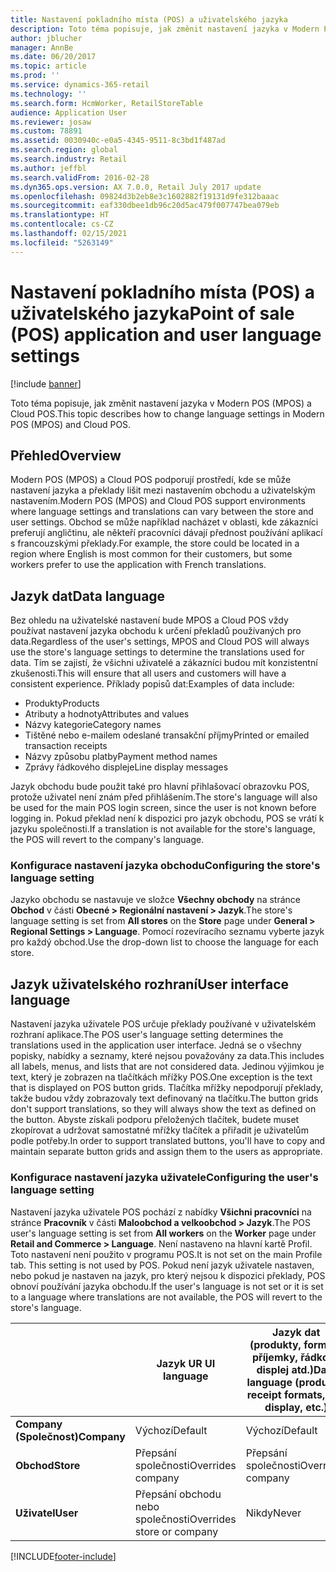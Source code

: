 ```yaml
---
title: Nastavení pokladního místa (POS) a uživatelského jazyka
description: Toto téma popisuje, jak změnit nastavení jazyka v Modern POS (MPOS) a Cloud POS.
author: jblucher
manager: AnnBe
ms.date: 06/20/2017
ms.topic: article
ms.prod: ''
ms.service: dynamics-365-retail
ms.technology: ''
ms.search.form: HcmWorker, RetailStoreTable
audience: Application User
ms.reviewer: josaw
ms.custom: 78891
ms.assetid: 0030940c-e0a5-4345-9511-8c3bd1f487ad
ms.search.region: global
ms.search.industry: Retail
ms.author: jeffbl
ms.search.validFrom: 2016-02-28
ms.dyn365.ops.version: AX 7.0.0, Retail July 2017 update
ms.openlocfilehash: 09824d3b2eb8e3c1602882f19131d9fe312baaac
ms.sourcegitcommit: eaf330dbee1db96c20d5ac479f007747bea079eb
ms.translationtype: HT
ms.contentlocale: cs-CZ
ms.lasthandoff: 02/15/2021
ms.locfileid: "5263149"
---
```

# <a name="point-of-sale-pos-application-and-user-language-settings"></a><span data-ttu-id="62943-103">Nastavení pokladního místa (POS) a uživatelského jazyka</span><span class="sxs-lookup"><span data-stu-id="62943-103">Point of sale (POS) application and user language settings</span></span>

[!include [banner](includes/banner.md)]

<span data-ttu-id="62943-104">Toto téma popisuje, jak změnit nastavení jazyka v Modern POS (MPOS) a Cloud POS.</span><span class="sxs-lookup"><span data-stu-id="62943-104">This topic describes how to change language settings in Modern POS (MPOS) and Cloud POS.</span></span>

## <a name="overview"></a><span data-ttu-id="62943-105">Přehled</span><span class="sxs-lookup"><span data-stu-id="62943-105">Overview</span></span>
<span data-ttu-id="62943-106">Modern POS (MPOS) a Cloud POS podporují prostředí, kde se může nastavení jazyka a překlady lišit mezi nastavením obchodu a uživatelským nastavením.</span><span class="sxs-lookup"><span data-stu-id="62943-106">Modern POS (MPOS) and Cloud POS support environments where language settings and translations can vary between the store and user settings.</span></span> <span data-ttu-id="62943-107">Obchod se může například nacházet v oblasti, kde zákazníci preferují angličtinu, ale někteří pracovníci dávají přednost používání aplikací s francouzskými překlady.</span><span class="sxs-lookup"><span data-stu-id="62943-107">For example, the store could be located in a region where English is most common for their customers, but some workers prefer to use the application with French translations.</span></span>

## <a name="data-language"></a><span data-ttu-id="62943-108">Jazyk dat</span><span class="sxs-lookup"><span data-stu-id="62943-108">Data language</span></span>

<span data-ttu-id="62943-109">Bez ohledu na uživatelské nastavení bude MPOS a Cloud POS vždy používat nastavení jazyka obchodu k určení překladů používaných pro data.</span><span class="sxs-lookup"><span data-stu-id="62943-109">Regardless of the user's settings, MPOS and Cloud POS will always use the store's language settings to determine the translations used for data.</span></span> <span data-ttu-id="62943-110">Tím se zajistí, že všichni uživatelé a zákazníci budou mít konzistentní zkušenosti.</span><span class="sxs-lookup"><span data-stu-id="62943-110">This will ensure that all users and customers will have a consistent experience.</span></span> <span data-ttu-id="62943-111">Příklady popisů dat:</span><span class="sxs-lookup"><span data-stu-id="62943-111">Examples of data include:</span></span>

- <span data-ttu-id="62943-112">Produkty</span><span class="sxs-lookup"><span data-stu-id="62943-112">Products</span></span>
- <span data-ttu-id="62943-113">Atributy a hodnoty</span><span class="sxs-lookup"><span data-stu-id="62943-113">Attributes and values</span></span>
- <span data-ttu-id="62943-114">Názvy kategorie</span><span class="sxs-lookup"><span data-stu-id="62943-114">Category names</span></span>
- <span data-ttu-id="62943-115">Tištěné nebo e-mailem odeslané transakční příjmy</span><span class="sxs-lookup"><span data-stu-id="62943-115">Printed or emailed transaction receipts</span></span>
- <span data-ttu-id="62943-116">Názvy způsobu platby</span><span class="sxs-lookup"><span data-stu-id="62943-116">Payment method names</span></span>
- <span data-ttu-id="62943-117">Zprávy řádkového displeje</span><span class="sxs-lookup"><span data-stu-id="62943-117">Line display messages</span></span>

<span data-ttu-id="62943-118">Jazyk obchodu bude použit také pro hlavní přihlašovací obrazovku POS, protože uživatel není znám před přihlášením.</span><span class="sxs-lookup"><span data-stu-id="62943-118">The store's language will also be used for the main POS login screen, since the user is not known before logging in.</span></span> <span data-ttu-id="62943-119">Pokud překlad není k dispozici pro jazyk obchodu, POS se vrátí k jazyku společnosti.</span><span class="sxs-lookup"><span data-stu-id="62943-119">If a translation is not available for the store's language, the POS will revert to the company's language.</span></span>

### <a name="configuring-the-stores-language-setting"></a><span data-ttu-id="62943-120">Konfigurace nastavení jazyka obchodu</span><span class="sxs-lookup"><span data-stu-id="62943-120">Configuring the store's language setting</span></span>

<span data-ttu-id="62943-121">Jazyko obchodu se nastavuje ve složce **Všechny obchody** na stránce **Obchod** v části **Obecné &gt; Regionální nastavení &gt; Jazyk**.</span><span class="sxs-lookup"><span data-stu-id="62943-121">The store's language setting is set from **All stores** on the **Store** page under **General &gt; Regional Settings &gt; Language**.</span></span> <span data-ttu-id="62943-122">Pomocí rozevíracího seznamu vyberte jazyk pro každý obchod.</span><span class="sxs-lookup"><span data-stu-id="62943-122">Use the drop-down list to choose the language for each store.</span></span>

## <a name="user-interface-language"></a><span data-ttu-id="62943-123">Jazyk uživatelského rozhraní</span><span class="sxs-lookup"><span data-stu-id="62943-123">User interface language</span></span>

<span data-ttu-id="62943-124">Nastavení jazyka uživatele POS určuje překlady používané v uživatelském rozhraní aplikace.</span><span class="sxs-lookup"><span data-stu-id="62943-124">The POS user's language setting determines the translations used in the application user interface.</span></span> <span data-ttu-id="62943-125">Jedná se o všechny popisky, nabídky a seznamy, které nejsou považovány za data.</span><span class="sxs-lookup"><span data-stu-id="62943-125">This includes all labels, menus, and lists that are not considered data.</span></span> <span data-ttu-id="62943-126">Jedinou výjimkou je text, který je zobrazen na tlačítkách mřížky POS.</span><span class="sxs-lookup"><span data-stu-id="62943-126">One exception is the text that is displayed on POS button grids.</span></span> <span data-ttu-id="62943-127">Tlačítka mřížky nepodporují překlady, takže budou vždy zobrazovaly text definovaný na tlačítku.</span><span class="sxs-lookup"><span data-stu-id="62943-127">The button grids don't support translations, so they will always show the text as defined on the button.</span></span> <span data-ttu-id="62943-128">Abyste získali podporu přeložených tlačítek, budete muset zkopírovat a udržovat samostatné mřížky tlačítek a přiřadit je uživatelům podle potřeby.</span><span class="sxs-lookup"><span data-stu-id="62943-128">In order to support translated buttons, you'll have to copy and maintain separate button grids and assign them to the users as appropriate.</span></span>

### <a name="configuring-the-users-language-setting"></a><span data-ttu-id="62943-129">Konfigurace nastavení jazyka uživatele</span><span class="sxs-lookup"><span data-stu-id="62943-129">Configuring the user's language setting</span></span>

<span data-ttu-id="62943-130">Nastavení jazyka uživatele POS pochází z nabídky **Všichni pracovníci** na stránce **Pracovník** v části **Maloobchod a velkoobchod &gt; Jazyk**.</span><span class="sxs-lookup"><span data-stu-id="62943-130">The POS user's language setting is set from **All workers** on the **Worker** page under **Retail and Commerce &gt; Language**.</span></span> <span data-ttu-id="62943-131">Není nastaveno na hlavní kartě Profil. Toto nastavení není použito v programu POS.</span><span class="sxs-lookup"><span data-stu-id="62943-131">It is not set on the main Profile tab. This setting is not used by POS.</span></span> <span data-ttu-id="62943-132">Pokud není jazyk uživatele nastaven, nebo pokud je nastaven na jazyk, pro který nejsou k dispozici překlady, POS obnoví používání jazyka obchodu.</span><span class="sxs-lookup"><span data-stu-id="62943-132">If the user's language is not set or it is set to a language where translations are not available, the POS will revert to the store's language.</span></span>

|             | <span data-ttu-id="62943-133">Jazyk UR  </span><span class="sxs-lookup"><span data-stu-id="62943-133">UI language</span></span>                | <span data-ttu-id="62943-134">Jazyk dat (produkty, formáty příjemky, řádkový displej atd.)</span><span class="sxs-lookup"><span data-stu-id="62943-134">Data language (products, receipt formats, line display, etc.)</span></span> |
|-------------|----------------------------|---------------------------------------------------------------|
| <span data-ttu-id="62943-135">**Company (Společnost)**</span><span class="sxs-lookup"><span data-stu-id="62943-135">**Company**</span></span> | <span data-ttu-id="62943-136">Výchozí</span><span class="sxs-lookup"><span data-stu-id="62943-136">Default</span></span>                    | <span data-ttu-id="62943-137">Výchozí</span><span class="sxs-lookup"><span data-stu-id="62943-137">Default</span></span>                                                       |
| <span data-ttu-id="62943-138">**Obchod**</span><span class="sxs-lookup"><span data-stu-id="62943-138">**Store**</span></span>   | <span data-ttu-id="62943-139">Přepsání společnosti</span><span class="sxs-lookup"><span data-stu-id="62943-139">Overrides company</span></span>          | <span data-ttu-id="62943-140">Přepsání společnosti</span><span class="sxs-lookup"><span data-stu-id="62943-140">Overrides company</span></span>                                             |
| <span data-ttu-id="62943-141">**Uživatel**</span><span class="sxs-lookup"><span data-stu-id="62943-141">**User**</span></span>    | <span data-ttu-id="62943-142">Přepsání obchodu nebo společnosti</span><span class="sxs-lookup"><span data-stu-id="62943-142">Overrides store or company</span></span> | <span data-ttu-id="62943-143">Nikdy</span><span class="sxs-lookup"><span data-stu-id="62943-143">Never</span></span>                                                         |


[!INCLUDE[footer-include](../includes/footer-banner.md)]
